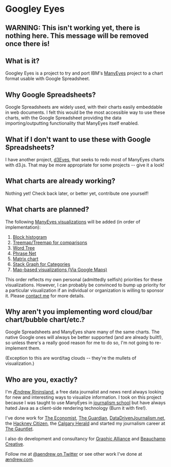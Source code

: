 # Googley Eyes

## WARNING: This isn't working yet, there is nothing here. This message will be removed once there is!

## What is it?

Googley Eyes is a project to try and port IBM's [ManyEyes](http://www-958.ibm.com/software/data/cognos/manyeyes/) 
project to a chart format usable with Google Spreadsheet. 

## Why Google Spreadsheets?

Google Spreadsheets are widely used, with their charts easily embeddable in web
documents. I felt this would be the most accessible way to use these charts,
with the Google Spreadsheet providing the data importing/outputting functionality
that ManyEyes itself enabled.

## What if I **don't** want to use these with Google Spreadsheets?

I have another project, [d3Eyes](http://www.github.com/aendrew/D3Eyes), that seeks
to redo most of ManyEyes charts with d3.js. That may be more appropriate for some
projects -- give it a look!

## What charts are already working?

Nothing yet! Check back later, or better yet, contribute one yourself!

## What charts are planned?

The following [ManyEyes visualizations](http://www-958.ibm.com/software/data/cognos/manyeyes/page/Visualization_Options.html) will be added (in order of implementation):

1. [Block histogram](http://www-958.ibm.com/software/data/cognos/manyeyes/page/Block_Histogram.html)
1. [Treemap/Treemap for comparisons](http://www-958.ibm.com/software/data/cognos/manyeyes/page/Treemap.html)
1. [Word Tree](http://www-958.ibm.com/software/data/cognos/manyeyes/page/Word_Tree.html)
1. [Phrase Net](http://www-958.ibm.com/software/data/cognos/manyeyes/page/Phrase_Net.html)
1. [Matrix chart](http://www-958.ibm.com/software/data/cognos/manyeyes/page/Phrase_Net.html)
1. [Stack Graph for Categories](http://www-958.ibm.com/software/data/cognos/manyeyes/page/Stack_Graph_for_Categories.html)
1. [Map-based visualizations (Via Google Maps)](http://www-958.ibm.com/software/data/cognos/manyeyes/page/World_Map.html)

This order reflects my own personal (admittedly selfish) priorities for these visualizations.
However, I can probably be convinced to bump up priority for a particular
visualization if an individual or organization is willing to sponsor it. Please
[contact me](mailto:aendrew@aendrew.com) for more details.

## Why aren't you implementing word cloud/bar chart/bubble chart/etc.?

Google Spreadsheets and ManyEyes share many of the same charts. The native
Google ones will always be better supported (and are already built!), so unless
there's a really good reason for me to do so, I'm not going to re-implement them.

(Exception to this are word/tag clouds -- they're the mullets of visualization.)

## Who are you, exactly?

I'm [Ændrew Rininsland](http://www.aendrew.com), a free data journalist and 
news nerd always looking for new and interesting ways to visualize information. 
I took on this project because I was taught to use ManyEyes in [journalism school](http://www.city.ac.uk)
but have always hated Java as a client-side rendering technology (Burn it with fire!).  

I've done work for [The Economist](http://www.economist.com), [The Guardian](http://www.guardian.co.uk), 
[DataDrivenJournalism.net](http://DataDrivenJournalism.net), the [Hackney Citizen](http://www.hackneycitizen.co.uk),
the [Calgary Herald](http://www.calgaryherald.com) and started my journalism career at [The Gauntlet](http://www.thegauntlet.ca).

I also do development and consultancy for [Graphic Alliance](http://www.graphicalliance.co.uk) and [Beauchamp Creative](http://www.beauchampcreative.ca). 

Follow me at [@aendrew on Twitter](http://www.twitter.com/aendrew) or see other
work I've done at [ændrew.com](http://www.aendrew.com).
